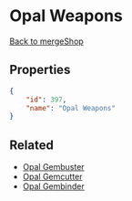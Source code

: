 # Opal Weapons

<no description available>

[Back to mergeShop](../merge-shops.md)

## Properties

```json
{
    "id": 397,
    "name": "Opal Weapons"
}
```

## Related

- [Opal Gembuster](../items/21665-opal-gembuster.md)
- [Opal Gemcutter](../items/21666-opal-gemcutter.md)
- [Opal Gembinder](../items/21667-opal-gembinder.md)

